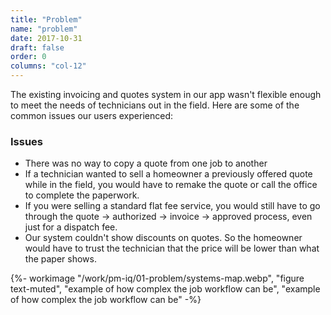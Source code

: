 ```yaml
---
title: "Problem"
name: "problem"
date: 2017-10-31
draft: false
order: 0
columns: "col-12"
---
```

<div class="container lg container gap-1">
<div class="col col-12 col-12 md-6 lg-7 xl-8 mb-2">

The existing invoicing and quotes system in our app wasn't flexible enough to meet the needs of technicians out in the field. Here are some of the common issues our users experienced:

<div class="text-light bg-cyan mb-2 p-3">
    <h3>Issues</h3>
    <ul>
        <li>There was no way to copy a quote from one job to another</li>
        <li>If a technician wanted to sell a homeowner a previously offered quote while in the field, you would have to remake the quote or call the office to complete the paperwork.</li>
        <li>If you were selling a standard flat fee service, you would still have to go through the quote → authorized → invoice → approved process, even just for a dispatch fee.</li>
        <li>Our system couldn't show discounts on quotes. So the homeowner would have to trust the technician that the price will be lower than what the paper shows.</li>
    </ul>
</div>
</div>
<div class="col">
    {%- workimage "/work/pm-iq/01-problem/systems-map.webp", "figure text-muted", "example of how complex the job workflow can be", "example of how complex the job workflow can be"  -%}
</div>
</div>

